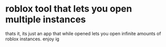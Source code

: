 # roblox tool that lets you open multiple instances
thats it, its just an app that while opened lets you open infinite amounts of roblox instances. enjoy ig